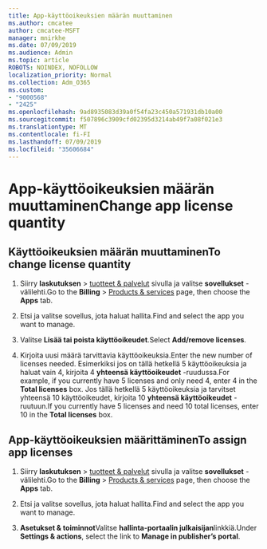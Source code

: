 ```yaml
---
title: App-käyttöoikeuksien määrän muuttaminen
ms.author: cmcatee
author: cmcatee-MSFT
manager: mnirkhe
ms.date: 07/09/2019
ms.audience: Admin
ms.topic: article
ROBOTS: NOINDEX, NOFOLLOW
localization_priority: Normal
ms.collection: Adm_O365
ms.custom:
- "9000568"
- "2425"
ms.openlocfilehash: 9ad8935083d39a0f54fa23c450a571931db10a00
ms.sourcegitcommit: f507896c3909cfd02395d3214ab49f7a08f021e3
ms.translationtype: MT
ms.contentlocale: fi-FI
ms.lasthandoff: 07/09/2019
ms.locfileid: "35606684"
---
```

# <a name="change-app-license-quantity"></a><span data-ttu-id="2ed1d-102">App-käyttöoikeuksien määrän muuttaminen</span><span class="sxs-lookup"><span data-stu-id="2ed1d-102">Change app license quantity</span></span>

## <a name="to-change-license-quantity"></a><span data-ttu-id="2ed1d-103">Käyttöoikeuksien määrän muuttaminen</span><span class="sxs-lookup"><span data-stu-id="2ed1d-103">To change license quantity</span></span>

1. <span data-ttu-id="2ed1d-104">Siirry **laskutuksen** > [tuotteet & palvelut](https://go.microsoft.com/fwlink/p/?linkid=842054) sivulla ja valitse **sovellukset** -välilehti.</span><span class="sxs-lookup"><span data-stu-id="2ed1d-104">Go to the **Billing** > [Products & services](https://go.microsoft.com/fwlink/p/?linkid=842054) page, then choose the **Apps** tab.</span></span>

2. <span data-ttu-id="2ed1d-105">Etsi ja valitse sovellus, jota haluat hallita.</span><span class="sxs-lookup"><span data-stu-id="2ed1d-105">Find and select the app you want to manage.</span></span>  

3. <span data-ttu-id="2ed1d-106">Valitse **Lisää tai poista käyttöoikeudet**.</span><span class="sxs-lookup"><span data-stu-id="2ed1d-106">Select **Add/remove licenses**.</span></span>

4. <span data-ttu-id="2ed1d-107">Kirjoita uusi määrä tarvittavia käyttöoikeuksia.</span><span class="sxs-lookup"><span data-stu-id="2ed1d-107">Enter the new number of licenses needed.</span></span> <span data-ttu-id="2ed1d-108">Esimerkiksi jos on tällä hetkellä 5 käyttöoikeuksia ja haluat vain 4, kirjoita 4 **yhteensä käyttöoikeudet** -ruudussa.</span><span class="sxs-lookup"><span data-stu-id="2ed1d-108">For example, if you currently have 5 licenses and only need 4, enter 4 in the **Total licenses** box.</span></span> <span data-ttu-id="2ed1d-109">Jos tällä hetkellä 5 käyttöoikeuksia ja tarvitset yhteensä 10 käyttöoikeudet, kirjoita 10 **yhteensä käyttöoikeudet** -ruutuun.</span><span class="sxs-lookup"><span data-stu-id="2ed1d-109">If you currently have 5 licenses and need 10 total licenses, enter 10 in the **Total licenses** box.</span></span>

## <a name="to-assign-app-licenses"></a><span data-ttu-id="2ed1d-110">App-käyttöoikeuksien määrittäminen</span><span class="sxs-lookup"><span data-stu-id="2ed1d-110">To assign app licenses</span></span>

1. <span data-ttu-id="2ed1d-111">Siirry **laskutuksen** > [tuotteet & palvelut](https://go.microsoft.com/fwlink/p/?linkid=842054) sivulla ja valitse **sovellukset** -välilehti.</span><span class="sxs-lookup"><span data-stu-id="2ed1d-111">Go to the **Billing** > [Products & services](https://go.microsoft.com/fwlink/p/?linkid=842054) page, then choose the **Apps** tab.</span></span>

2. <span data-ttu-id="2ed1d-112">Etsi ja valitse sovellus, jota haluat hallita.</span><span class="sxs-lookup"><span data-stu-id="2ed1d-112">Find and select the app you want to manage.</span></span>  

3. <span data-ttu-id="2ed1d-113">**Asetukset & toiminnot**Valitse **hallinta-portaalin julkaisijan**linkkiä.</span><span class="sxs-lookup"><span data-stu-id="2ed1d-113">Under **Settings & actions**, select the link to **Manage in publisher’s portal**.</span></span>
